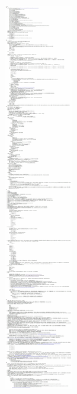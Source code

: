 ![Mysql_InnoDB笔记一览](https://raw.githubusercontent.com/derogithub/dabaihua/master/Mysql_InnoDB%E7%AC%94%E8%AE%B0%E4%B8%80%E8%A7%88.jpg "Mysql_InnoDB笔记一览")
